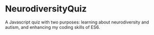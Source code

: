 # NeurodiversityQuiz
A Javascript quiz with two purposes: learning about neurodiversity and autism, and enhancing my coding skills of ES6.

